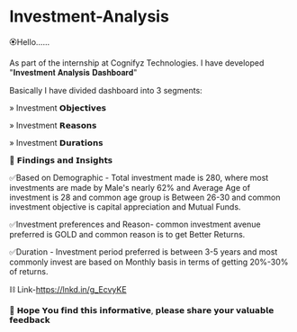 # Investment-Analysis
🏵Hello...... 

As part of the internship at Cognifyz Technologies. I have developed "𝐈𝐧𝐯𝐞𝐬𝐭𝐦𝐞𝐧𝐭 𝐀𝐧𝐚𝐥𝐲𝐬𝐢𝐬 𝐃𝐚𝐬𝐡𝐛𝐨𝐚𝐫𝐝"

Basically I have divided dashboard into 3 segments:

» Investment 𝗢𝗯𝗷𝗲𝗰𝘁𝗶𝘃𝗲𝘀

» Investment 𝗥𝗲𝗮𝘀𝗼𝗻𝘀

» Investment 𝗗𝘂𝗿𝗮𝘁𝗶𝗼𝗻𝘀

👀 𝗙𝗶𝗻𝗱𝗶𝗻𝗴𝘀 𝗮𝗻𝗱 𝗜𝗻𝘀𝗶𝗴𝗵𝘁𝘀

✅Based on Demographic - Total investment made is 280, where most investments are made by Male's nearly 62% and Average Age of investment is 28 and common age group is Between 26-30 and common investment objective is capital appreciation and Mutual Funds.

✅Investment preferences and Reason- common investment avenue preferred is GOLD and common reason is to get Better Returns.

✅Duration - Investment period preferred is between 3-5 years and most commonly invest are based on Monthly basis in terms of getting 20%-30% of returns.

⛓ Link-https://lnkd.in/g_EcvyKE


📢 𝗛𝗼𝗽𝗲 𝗬𝗼𝘂 𝗳𝗶𝗻𝗱 𝘁𝗵𝗶𝘀 𝗶𝗻𝗳𝗼𝗿𝗺𝗮𝘁𝗶𝘃𝗲, 𝗽𝗹𝗲𝗮𝘀𝗲 𝘀𝗵𝗮𝗿𝗲 𝘆𝗼𝘂𝗿 𝘃𝗮𝗹𝘂𝗮𝗯𝗹𝗲 𝗳𝗲𝗲𝗱𝗯𝗮𝗰𝗸
